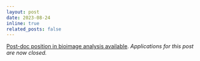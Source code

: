 ```yaml
---
layout: post
date: 2023-08-24
inline: true
related_posts: false
---
```

[Post-doc position in bioimage analysis available](/opportunities/). *Applications for this post are now closed.*
